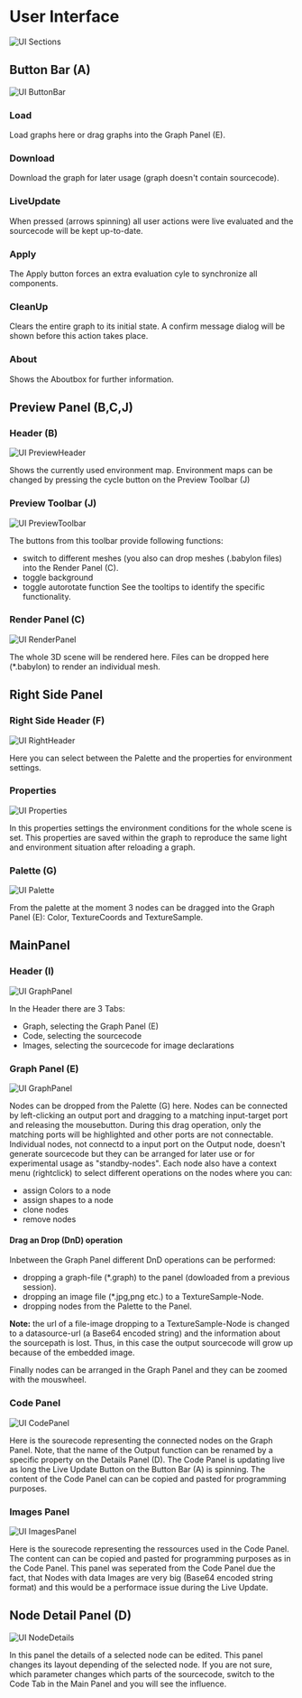 
# User Interface


![UI Sections](images/ui3.jpg)

## Button Bar (A)
![UI ButtonBar](images/ui2.jpg)
### Load
Load graphs here or drag graphs into the Graph Panel (E).
### Download
Download the graph for later usage (graph doesn't contain sourcecode).
### LiveUpdate
When pressed (arrows spinning) all user actions were live evaluated and the sourcecode will be kept up-to-date.
### Apply
The Apply button forces an extra evaluation cyle to synchronize all components.
### CleanUp
Clears the entire graph to its initial state. A confirm message dialog will be shown before this action takes place.
### About
Shows the Aboutbox for further information.
## Preview Panel (B,C,J)
### Header (B)
![UI PreviewHeader](images/ui4.jpg)

Shows the currently used environment map. Environment maps can be changed by pressing the cycle button on the Preview Toolbar (J)
### Preview Toolbar (J)
![UI PreviewToolbar](images/ui6.jpg)

The buttons from this toolbar provide following functions:
* switch to different meshes (you also can drop meshes (.babylon files) into the Render Panel (C).
* toggle background
* toggle autorotate function
See the tooltips to identify the specific functionality.
### Render Panel (C)
![UI RenderPanel](images/ui7.jpg)

The whole 3D scene will be rendered here. Files can be dropped here (*.babylon) to render an individual mesh.
## Right Side Panel 
### Right Side Header (F)
![UI RightHeader](images/ui8.jpg)

Here you can select between the Palette and the properties for environment settings.
### Properties
![UI Properties](images/env1.jpg)

In this properties settings the environment conditions for the whole scene is set. This properties are saved within the graph to reproduce the same light and environment situation after reloading a graph. 
### Palette (G)
![UI Palette](images/ui9.jpg)

From the palette at the moment 3 nodes can be dragged into the Graph Panel (E): Color, TextureCoords and TextureSample.
## MainPanel
### Header (I)
![UI GraphPanel](images/ui10.jpg)

In the Header there are 3 Tabs:
* Graph, selecting the Graph Panel (E)
* Code, selecting the sourcecode 
* Images, selecting the sourcecode for image declarations
### Graph Panel (E)
![UI GraphPanel](images/ui11.jpg)

Nodes can be dropped from the Palette (G) here. Nodes can be connected by left-clicking an output port and dragging to a matching input-target port and releasing the mousebutton. During this drag operation, only the matching ports will be highlighted and other ports are not connectable. Individual nodes, not connectd to a input port on the Output node, doesn't generate sourcecode but they can be arranged for later use or for experimental usage as "standby-nodes".
Each node also have a context menu (rightclick) to select different operations on the nodes where you can:
* assign Colors to a node
* assign shapes to a node
* clone nodes
* remove nodes
#### Drag an Drop (DnD) operation
Inbetween the Graph Panel different DnD operations can be performed:
* dropping a graph-file (*.graph) to the panel (dowloaded from a previous session).
* dropping an image file (*.jpg,png etc.) to a TextureSample-Node.
* dropping nodes from the Palette to the Panel.

**Note:** the url of a file-image dropping to a TextureSample-Node is changed to a datasource-url (a Base64 encoded string) and the information about the sourcepath is lost. Thus, in this case the output sourcecode will grow up because of the embedded image.

Finally nodes can be arranged in the Graph Panel and they can be zoomed with the mouswheel.
### Code Panel
![UI CodePanel](images/ui13.jpg)

Here is the sourecode representing the connected nodes on the Graph Panel. Note, that the name of the Output function can 
be renamed by a specific property on the Details Panel (D).  The Code Panel is updating live as long the Live Update Button on the Button Bar (A) is spinning. The content of the Code Panel can can be copied and pasted for programming purposes.

### Images Panel
![UI ImagesPanel](images/ui14.jpg)

Here is the sourecode representing the ressources used in the Code Panel. The content can can be copied and pasted for programming purposes as in the Code Panel. This panel was seperated from the Code Panel due the fact, that Nodes with data Images are very big (Base64 encoded string format) and this would be a performace issue during the Live Update.
## Node Detail Panel (D)
![UI NodeDetails](images/ui15.jpg)

In this panel the details of a selected node can be edited. This panel changes its layout depending of the selected node. If you are not sure, which parameter changes which parts of the sourcecode, switch to the Code Tab in the Main Panel and you will see the influence.



